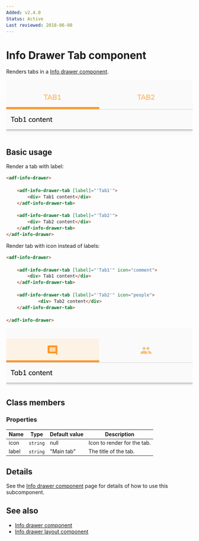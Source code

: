 ```yaml
---
Added: v2.4.0
Status: Active
Last reviewed: 2018-06-08
---
```


# Info Drawer Tab component

Renders tabs in a [Info drawer component](../core/info-drawer.component.md).

![Info drawer screenshot](../docassets/images/label-tab.png)

## Basic usage

Render a tab with label:

```html
<adf-info-drawer>

    <adf-info-drawer-tab [label]="'Tab1'">
        <div> Tab1 content</div>
    </adf-info-drawer-tab>

    <adf-info-drawer-tab [label]="'Tab2'">
        <div> Tab2 content</div>
    </adf-info-drawer-tab>
</adf-info-drawer>
```

Render tab with icon instead of labels:

```html
<adf-info-drawer>

    <adf-info-drawer-tab [label]="'Tab1'" icon="comment">
        <div> Tab1 content</div>
    </adf-info-drawer-tab>

    <adf-info-drawer-tab [label]="'Tab2'" icon="people">
            <div> Tab2 content</div>
    </adf-info-drawer-tab>

</adf-info-drawer>
```

![Info drawer screenshot](../docassets/images/icon-tab.png)

## Class members

### Properties

| Name | Type | Default value | Description |
| ---- | ---- | ------------- | ----------- |
| icon | `string` | null | Icon to render for the tab. |
| label | `string` | "Main tab" | The title of the tab. |

## Details

See the [Info drawer component](../core/info-drawer.component.md) page for details of how to use this subcomponent.

## See also

-   [Info drawer component](info-drawer.component.md)
-   [Info drawer layout component](info-drawer-layout.component.md)
